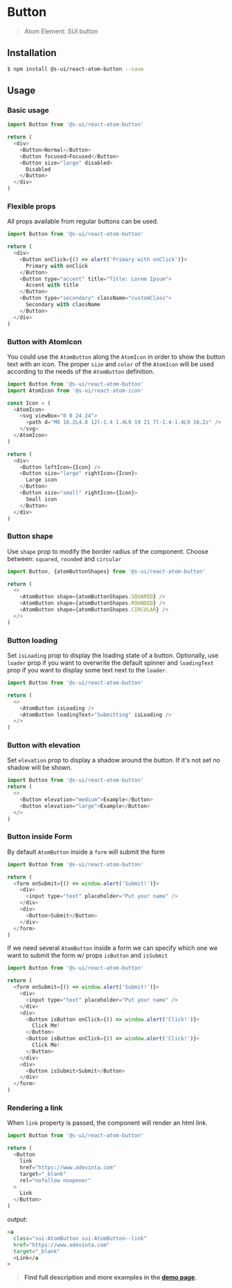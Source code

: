 # Button

> Atom Element: SUI button

## Installation

```sh
$ npm install @s-ui/react-atom-button --save
```

## Usage

### Basic usage

```js
import Button from '@s-ui/react-atom-button'

return (
  <div>
    <Button>Normal</Button>
    <Button focused>Focused</Button>
    <Button size="large" disabled>
      Disabled
    </Button>
  </div>
)
```

### Flexible props

All props available from regular buttons can be used.

```js
import Button from '@s-ui/react-atom-button'

return (
  <div>
    <Button onClick={() => alert('Primary with onClick')}>
      Primary with onClick
    </Button>
    <Button type="accent" title="Title: Lorem Ipsum">
      Accent with title
    </Button>
    <Button type="secondary" className="customClass">
      Secondary with className
    </Button>
  </div>
)
```

### Button with AtomIcon

You could use the `AtomButton` along the `AtomIcon` in order to show the button text with an icon. The proper `size` and `color` of the `AtomIcon` will be used according to the needs of the `AtomButton` definition.

```js
import Button from '@s-ui/react-atom-button'
import AtomIcon from '@s-ui/react-atom-icon'

const Icon = (
  <AtomIcon>
    <svg viewBox="0 0 24 24">
      <path d="M9 16.2L4.8 12l-1.4 1.4L9 19 21 7l-1.4-1.4L9 16.2z" />
    </svg>
  </AtomIcon>
)

return (
  <div>
    <Button leftIcon={Icon} />
    <Button size="large" rightIcon={Icon}>
      Large icon
    </Button>
    <Button size="small" rightIcon={Icon}>
      Small icon
    </Button>
  </div>
)
```

### Button shape

Use `shape` prop to modify the border radius of the component. Choose between: `squared`, `rounded` and `circular`

```js
import Button, {atomButtonShapes} from '@s-ui/react-atom-button'

return (
  <>
    <AtomButton shape={atomButtonShapes.SQUARED} />
    <AtomButton shape={atomButtonShapes.ROUNDED} />
    <AtomButton shape={atomButtonShapes.CIRCULAR} />
  </>
)
```

### Button loading

Set `isLoading` prop to display the loading state of a button. Optionally, use `loader` prop if you want to overwrite the default spinner and `loadingText` prop if you want to display some text next to the `loader`.

```js
import Button from '@s-ui/react-atom-button'

return (
  <>
    <AtomButton isLoading />
    <AtomButton loadingText="Submitting" isLoading />
  </>
)
```

### Button with elevation

Set `elevation` prop to display a shadow around the button. If it's not set no shadow will be shown.

```js
import Button from '@s-ui/react-atom-button'
return (
  <>
    <Button elevation="medium">Example</Button>
    <Button elevation="large">Example</Button>
  </>
)
```

### Button inside Form

By default `AtomButton` inside a `form` will submit the form

```js
import Button from '@s-ui/react-atom-button'

return (
  <form onSubmit={() => window.alert('Submit!')}>
    <div>
      <input type="text" placeholder="Put your name" />
    </div>
    <div>
      <Button>Submit</Button>
    </div>
  </form>
)
```

If we need several `AtomButton` inside a form we can specify which one we want to submit the form w/ props `isButton` and `isSubmit`

```js
import Button from '@s-ui/react-atom-button'

return (
  <form onSubmit={() => window.alert('Submit!')}>
    <div>
      <input type="text" placeholder="Put your name" />
    </div>
    <div>
      <Button isButton onClick={() => window.alert('Click!')}>
        Click Me!
      </Button>
      <Button isButton onClick={() => window.alert('Click!')}>
        Click Me!
      </Button>
    </div>
    <div>
      <Button isSubmit>Submit</Button>
    </div>
  </form>
)
```

### Rendering a link

When `link` property is passed, the component will render an html link.

```js
import Button from '@s-ui/react-atom-button'

return (
  <Button
    link
    href="https://www.adevinta.com"
    target="_blank"
    rel="nofollow noopener"
  >
    Link
  </Button>
)
```

output:

```html
<a
  class="sui-AtomButton sui-AtomButton--link"
  href="https://www.adevinta.com"
  target="_blank"
  >Link</a
>
```

> **Find full description and more examples in the [demo page](https://sui-components.now.sh/workbench/atom/button).**
